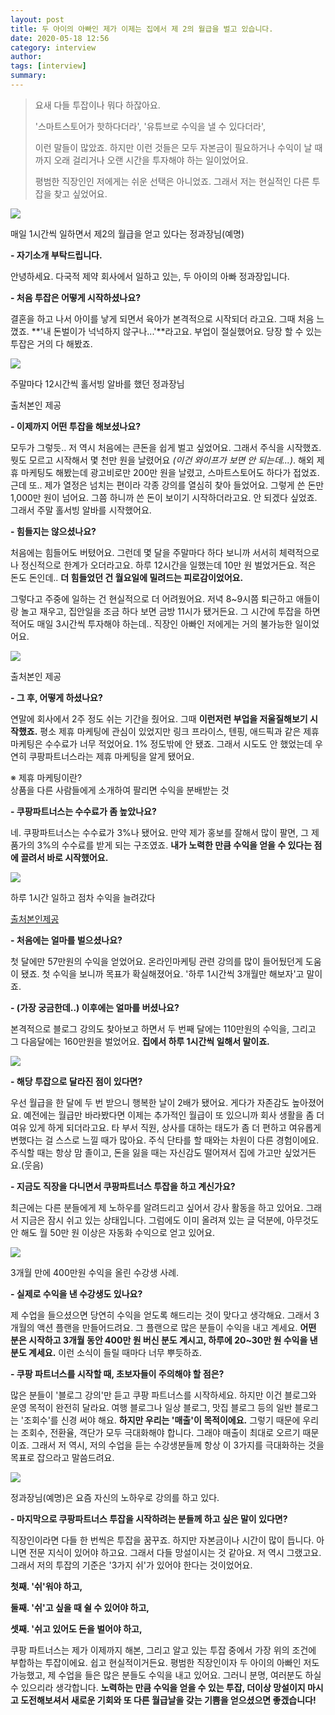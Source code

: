 ```yaml
---
layout: post
title: 두 아이의 아빠인 제가 이제는 집에서 제 2의 월급을 벌고 있습니다.
date: 2020-05-18 12:56
category: interview
author: 
tags: [interview]
summary: 
---
```



> 요새 다들 투잡이나 뭐다 하잖아요.  
>   
> '스마트스토어가 핫하다더라', '유튜브로 수익을 낼 수 있다더라',  
>   
> 이런 말들이 많았죠. 하지만 이런 것들은 모두 자본금이 필요하거나 수익이 날 때까지 오래 걸리거나 오랜 시간을 투자해야 하는 일이었어요.  
>   
> 평범한 직장인인 저에게는 쉬운 선택은 아니었죠. 그래서 저는 현실적인 다른 투잡을 찾고 싶었어요.  

[![](https://img1.daumcdn.net/thumb/R720x0/?fname=https%3A%2F%2Ft1.daumcdn.net%2Fliveboard%2Ftaling%2F6bdcb8dcd8964fe6b2f82c2a1ded9b10.JPG)](https://taling.me/vod/view/24337?utm_source=kakao&utm_medium=social&utm_campaign=%EC%A0%95%EB%B3%B4%EA%B3%B5%EC%9C%A0&utm_term=&utm_content=_VOD_%EC%9D%B8%ED%84%B0%EB%B7%B0_%EC%A0%95%EA%B3%BC%EC%9E%A5&mktCateMain=&mktCateSub=)

매일 1시간씩 일하면서 제2의 월급을 얻고 있다는 정과장님(예명)  

**- 자기소개 부탁드립니다.**

안녕하세요. 다국적 제약 회사에서 일하고 있는, 두 아이의 아빠 정과장입니다.

  

**- 처음 투잡은 어떻게 시작하셨나요?**

결혼을 하고 나서 아이를 낳게 되면서 육아가 본격적으로 시작되더 라고요. 그때 처음 느꼈죠.  **'내 돈벌이가 넉넉하지 않구나...'**라고요. 부업이 절실했어요. 당장 할 수 있는 투잡은 거의 다 해봤죠.

![](https://img1.daumcdn.net/thumb/R720x0/?fname=https%3A%2F%2Ft1.daumcdn.net%2Fliveboard%2Ftaling%2F437a82685791432da7c844bdefd2f1e8.jpeg)

주말마다 12시간씩 홀서빙 알바를 했던 정과장님  

출처본인 제공

**- 이제까지 어떤 투잡을 해보셨나요?**

모두가 그렇듯.. 저 역시 처음에는 큰돈을 쉽게 벌고 싶었어요. 그래서 주식을 시작했죠. 뭣도 모르고 시작해서 몇 천만 원을 날렸어요  _(이건 와이프가 보면 안 되는데...)_. 해외 제휴 마케팅도 해봤는데 광고비로만 200만 원을 날렸고, 스마트스토어도 하다가 접었죠. 근데 또.. 제가 열정은 넘치는 편이라 각종 강의를 열심히 찾아 들었어요. 그렇게 쓴 돈만 1,000만 원이 넘어요. 그쯤 하니까 쓴 돈이 보이기 시작하더라고요. 안 되겠다 싶었죠. 그래서 주말 홀서빙 알바를 시작했어요.

  

**- 힘들지는 않으셨나요?**

처음에는 힘들어도 버텼어요. 그런데 몇 달을 주말마다 하다 보니까 서서히 체력적으로나 정신적으로 한계가 오더라고요. 하루 12시간을 일했는데 10만 원 벌었거든요. 적은 돈도 돈인데..  **더 힘들었던 건 월요일에 밀려드는 피로감이었어요.**

  

그렇다고 주중에 일하는 건 현실적으로 더 어려웠어요. 저녁 8~9시쯤 퇴근하고 애들이랑 놀고 재우고, 집안일을 조금 하다 보면 금방 11시가 됐거든요. 그 시간에 투잡을 하면 적어도 매일 3시간씩 투자해야 하는데.. 직장인 아빠인 저에게는 거의 불가능한 일이었어요.

![](https://img1.daumcdn.net/thumb/R720x0/?fname=https%3A%2F%2Ft1.daumcdn.net%2Fliveboard%2Ftaling%2Fe9fa4ea3cd834a43b09fabfefbab5b22.JPG)

출처본인 제공

**- 그 후, 어떻게 하셨나요?**

  

연말에 회사에서 2주 정도 쉬는 기간을 줬어요. 그때 **이런저런 부업을 저울질해보기 시작했죠.**  평소 제휴 마케팅에 관심이 있었지만 링크 프라이스, 텐핑, 애드픽과 같은 제휴 마케팅은 수수료가 너무 적었어요. 1% 정도밖에 안 됐죠. 그래서 시도도 안 했었는데 우연히 쿠팡파트너스라는 제휴 마케팅을 알게 됐어요.

※ 제휴 마케팅이란?  
상품을 다른 사람들에게 소개하여 팔리면 수익을 분배받는 것  

**- 쿠팡파트너스는 수수료가 좀 높았나요?**

  

네. 쿠팡파트너스는 수수료가 3%나 됐어요. 만약 제가 홍보를 잘해서 많이 팔면, 그 제품가의 3%의 수수료를 받게 되는 구조였죠.  **내가 노력한 만큼 수익을 얻을 수 있다는 점에 끌려서 바로 시작했어요.**  

[![](https://img1.daumcdn.net/thumb/R720x0/?fname=https%3A%2F%2Ft1.daumcdn.net%2Fliveboard%2Ftaling%2F8822f727da7d42e1892a73a92ef60fd3.png)](https://taling.me/vod/view/24337?utm_source=kakao&utm_medium=social&utm_campaign=%EC%A0%95%EB%B3%B4%EA%B3%B5%EC%9C%A0&utm_term=&utm_content=_VOD_%EC%9D%B8%ED%84%B0%EB%B7%B0_%EC%A0%95%EA%B3%BC%EC%9E%A5&mktCateMain=&mktCateSub=)

하루 1시간 일하고 점차 수익을 늘려갔다  

[출처본인제공](https://taling.me/vod/view/24337?utm_source=kakao&utm_medium=social&utm_campaign=%EC%A0%95%EB%B3%B4%EA%B3%B5%EC%9C%A0&utm_term=&utm_content=_VOD_%EC%9D%B8%ED%84%B0%EB%B7%B0_%EC%A0%95%EA%B3%BC%EC%9E%A5&mktCateMain=&mktCateSub=)

**- 처음에는 얼마를 벌으셨나요?**

  

첫 달에만 57만원의 수익을 얻었어요. 온라인마케팅 관련 강의를 많이 들어뒀던게 도움이 됐죠. 첫 수익을 보니까 목표가 확실해졌어요. '하루 1시간씩 3개월만 해보자'고 말이죠.

  

**- (가장 궁금한데..) 이후에는 얼마를 버셨나요?**

  

본격적으로 블로그 강의도 찾아보고 하면서 두 번째 달에는 110만원의 수익을, 그리고 그 다음달에는 160만원을 벌었어요.  **집에서 하루 1시간씩 일해서 말이죠.**

![](https://img1.daumcdn.net/thumb/R720x0/?fname=https%3A%2F%2Ft1.daumcdn.net%2Fliveboard%2Ftaling%2Fa1117bac7a0b4f62b45fa0fe8ea0d3a6.JPG)

**- 해당 투잡으로 달라진 점이 있다면?**

  

우선 월급을 한 달에 두 번 받으니 행복한 날이 2배가 됐어요. 게다가 자존감도 높아졌어요. 예전에는 월급만 바라봤다면 이제는 추가적인 월급이 또 있으니까 회사 생활을 좀 더 여유 있게 하게 되더라고요. 타 부서 직원, 상사를 대하는 태도가 좀 더 편하고 여유롭게 변했다는 걸 스스로 느낄 때가 많아요. 주식 단타를 할 때와는 차원이 다른 경험이에요. 주식할 때는 항상 맘 졸이고, 돈을 잃을 때는 자신감도 떨어져서 집에 가고만 싶었거든요.(웃음)

  

**- 지금도 직장을 다니면서 쿠팡파트너스 투잡을 하고 계신가요?**

  

최근에는 다른 분들에게 제 노하우를 알려드리고 싶어서 강사 활동을 하고 있어요. 그래서 지금은 잠시 쉬고 있는 상태입니다. 그럼에도 이미 올려져 있는 글 덕분에, 아무것도 안 해도 월 50만 원 이상은 자동화 수익으로 얻고 있어요.

![](https://img1.daumcdn.net/thumb/R720x0/?fname=https%3A%2F%2Ft1.daumcdn.net%2Fliveboard%2Ftaling%2Fb77e7d1f52704e34aa234f41d51c7101.JPG)

3개월 만에 400만원 수익을 올린 수강생 사례.  

**- 실제로 수익을 낸 수강생도 있나요?**

  

제 수업을 들으셨으면 당연히 수익을 얻도록 해드리는 것이 맞다고 생각해요. 그래서 3개월의 액션 플랜을 만들어드려요. 그 플랜으로 많은 분들이 수익을 내고 계세요.  **어떤 분은 시작하고 3개월 동안 400만 원 버신 분도 계시고, 하루에 20~30만 원 수익을 낸 분도 계세요.** 이런 소식이 들릴 때마다 너무 뿌듯하죠.

  

**- 쿠팡 파트너스를 시작할 때, 초보자들이 주의해야 할 점은?**

  

많은 분들이 '블로그 강의'만 듣고 쿠팡 파트너스를 시작하세요. 하지만 이건 블로그와 운영 목적이 완전히 달라요. 여행 블로그나 일상 블로그, 맛집 블로그 등의 일반 블로그는 '조회수'를 신경 써야 해요. **하지만 우리는 '매출'이 목적이에요.** 그렇기 때문에 우리는 조회수, 전환율, 객단가 모두 극대화해야 합니다. 그래야 매출이 최대로 오르기 때문이죠. 그래서 저 역시, 저의 수업을 듣는 수강생분들께 항상 이 3가지를 극대화하는 것을 목표로 잡으라고 말씀드려요.

[![](https://img1.daumcdn.net/thumb/R720x0/?fname=https%3A%2F%2Ft1.daumcdn.net%2Fliveboard%2Ftaling%2Fc842cef4bcdd46beb9168f63e428af4f.JPG)](https://taling.me/vod/view/24337?utm_source=kakao&utm_medium=social&utm_campaign=%EC%A0%95%EB%B3%B4%EA%B3%B5%EC%9C%A0&utm_term=&utm_content=_VOD_%EC%9D%B8%ED%84%B0%EB%B7%B0_%EC%A0%95%EA%B3%BC%EC%9E%A5&mktCateMain=&mktCateSub=)

정과장님(예명)은 요즘 자신의 노하우로 강의를 하고 있다.  

**- 마지막으로 쿠팡파트너스 투잡을 시작하려는 분들께 하고 싶은 말이 있다면?**

  

직장인이라면 다들 한 번씩은 투잡을 꿈꾸죠. 하지만 자본금이나 시간이 많이 듭니다. 아니면 전문 지식이 있어야 하고요. 그래서 다들 망설이시는 것 같아요. 저 역시 그랬고요. 그래서 저의 투잡의 기준은 '3가지 쉬'가 있어야 한다는 것이었어요.  

  

**첫째. '쉬'워야 하고,**

**둘째. '쉬'고 싶을 때 쉴 수 있어야 하고,**

**셋째. '쉬고 있어도 돈을 벌어야 하고,**

  

쿠팡 파트너스는 제가 이제까지 해본, 그리고 알고 있는 투잡 중에서 가장 위의 조건에 부합하는 투잡이에요. 쉽고 현실적이거든요. 평범한 직장인이자 두 아이의 아빠인 저도 가능했고, 제 수업을 들은 많은 분들도 수익을 내고 있어요. 그러니 분명, 여러분도 하실 수 있으리라 생각합니다.  **노력하는 만큼 수익을 얻을 수 있는 투잡, 더이상 망설이지 마시고 도전해보셔서 새로운 기회와 또 다른 월급날을 갖는 기쁨을 얻으셨으면 좋겠습니다!**